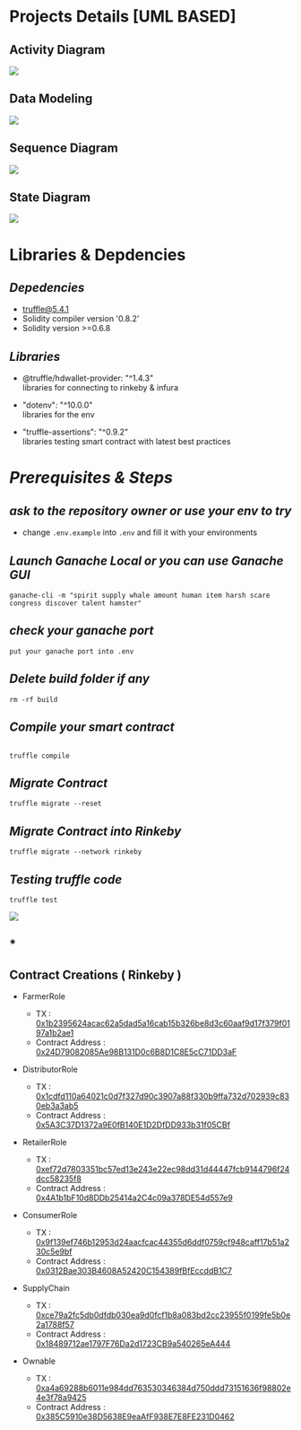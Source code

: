 # Projects Details [UML BASED]

## Activity Diagram
![](/designArchitecture/activity_diagram.png)

## Data Modeling
![](/designArchitecture/data_modeling.png)

## Sequence Diagram
![](/designArchitecture/sequence_diagram.png)

## State Diagram
![](/designArchitecture/state_diagram.png)

# Libraries & Depdencies
## *Depedencies*
- truffle@5.4.1
- Solidity compiler version '0.8.2'
- Solidity version >=0.6.8

## *Libraries*
- @truffle/hdwallet-provider: "^1.4.3" <br>
libraries for connecting to rinkeby & infura

- "dotenv": "^10.0.0" <br>
libraries for the env

- "truffle-assertions": "^0.9.2" <br>
libraries testing smart contract with latest best practices
# *Prerequisites & Steps*

## *ask to the repository owner or use your env to try*
- change `.env.example` into `.env` and fill it with your environments
## *Launch Ganache Local or you can use Ganache GUI*
```
ganache-cli -m "spirit supply whale amount human item harsh scare congress discover talent hamster"
```

## *check your ganache port*
```
put your ganache port into .env
```
## *Delete build folder if any*
```
rm -rf build
```

## *Compile your smart contract*
```

truffle compile
```
## *Migrate Contract* 
```
truffle migrate --reset
```
## *Migrate Contract into Rinkeby* 
```
truffle migrate --network rinkeby
```

## *Testing truffle code*
```
truffle test
```
![](/screenshoot/test.png)

## *
## Contract Creations ( Rinkeby )
* FarmerRole
    * TX : [0x1b2395624acac62a5dad5a16cab15b326be8d3c60aaf9d17f379f0197a1b2ae1](https://rinkeby.etherscan.io/tx/0x1b2395624acac62a5dad5a16cab15b326be8d3c60aaf9d17f379f0197a1b2ae1)
    * Contract Address : [0x24D79082085Ae98B131D0c6B8D1C8E5cC71DD3aF](https://rinkeby.etherscan.io/address/0x24D79082085Ae98B131D0c6B8D1C8E5cC71DD3aF)

* DistributorRole
    * TX : [0x1cdfd110a64021c0d7f327d90c3907a88f330b9ffa732d702939c830eb3a3ab5](https://rinkeby.etherscan.io/tx/0x1cdfd110a64021c0d7f327d90c3907a88f330b9ffa732d702939c830eb3a3ab5)
    * Contract Address : [0x5A3C37D1372a9E0fB140E1D2DfDD933b31f05CBf](https://rinkeby.etherscan.io/address/0x5A3C37D1372a9E0fB140E1D2DfDD933b31f05CBf)

* RetailerRole
    * TX : [0xef72d7803351bc57ed13e243e22ec98dd31d44447fcb9144796f24dcc58235f8](https://rinkeby.etherscan.io/tx/0xef72d7803351bc57ed13e243e22ec98dd31d44447fcb9144796f24dcc58235f8)
    * Contract Address : [0x4A1b1bF10d8DDb25414a2C4c09a378DE54d557e9](https://rinkeby.etherscan.io/address/0x4A1b1bF10d8DDb25414a2C4c09a378DE54d557e9)

* ConsumerRole
    * TX : [0x9f139ef746b12953d24aacfcac44355d6ddf0759cf948caff17b51a230c5e9bf](https://rinkeby.etherscan.io/tx/0x9f139ef746b12953d24aacfcac44355d6ddf0759cf948caff17b51a230c5e9bf)
    * Contract Address : [0x0312Bae303B4608A52420C154389fBfEccddB1C7](https://rinkeby.etherscan.io/address/0x0312Bae303B4608A52420C154389fBfEccddB1C7)

* SupplyChain
    * TX : [0xce79a2fc5db0dfdb030ea9d0fcf1b8a083bd2cc23955f0199fe5b0e2a1788f57](https://rinkeby.etherscan.io/tx/0xce79a2fc5db0dfdb030ea9d0fcf1b8a083bd2cc23955f0199fe5b0e2a1788f57)
    * Contract Address : [0x18489712ae1797F76Da2d1723CB9a540265eA444](https://rinkeby.etherscan.io/address/0x18489712ae1797F76Da2d1723CB9a540265eA444)

* Ownable
    * TX : [0xa4a69288b6011e984dd763530346384d750ddd73151636f98802e4e3f78a9425](https://rinkeby.etherscan.io/tx/0xa4a69288b6011e984dd763530346384d750ddd73151636f98802e4e3f78a9425)
    * Contract Address : [0x385C5910e38D5638E9eaAfF938E7E8FE231D0462](https://rinkeby.etherscan.io/address/0x385C5910e38D5638E9eaAfF938E7E8FE231D0462)